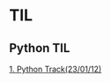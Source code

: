# TIL
## Python TIL
[1. Python Track(23/01/12)](https://github.com/Felix0942364/TIL/blob/main/1st_semester_TIL/20230112.md)